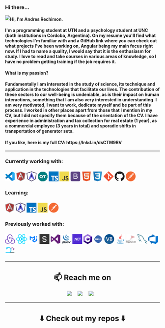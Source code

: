 
### Hi there...
<img align="left" src="https://orhun.dev/img/crow.png"> 
<h4>Hi, I'm Andres Rechimon.<h4/> I'm a programming student at UTN and a psychology student at UNC (both institutions in Córdoba, Argentina). On my resume you'll find what technologies I'm familiar with and a GitHub link where you can check out what projects I've been working on, Angular being my main focus right now. If I had to name a quality, I would say that it is the enthusiasm for study. I love to read and take courses in various areas of knowledge, so I have no problem getting training if the job requires it.
<br/>
<h4>What is my passion?<h4/>
Fundamentally I am interested in the study of science, its technique and application in the technologies that facilitate our lives. The contribution of these sectors to our well-being is undeniable, as is their impact on human interactions, something that I am also very interested in understanding. I am very motivated, I want to work, dedicate myself and be part of this process.
I worked in other places apart from those that I mention in my CV, but I did not specify them because of the orientation of the CV. I have experience in administration and tax collection for real estate (1 year), as a commercial employee (3 years in total) and sporadic shifts in transportation of generator sets.

<h4>If you like, here is my full CV: https://lnkd.in/dsCTM9RV<h4/>
<hr>
<h3>Currently working with:<h3/>
<a href="https://code.visualstudio.com/" title="Visual Studio Code"><img src="icons/vscode.png" /></a>
<a href="https://angular.io/" title="Angular"><img src="icons/angular.png" /></a>
<a href="https://iconscout.com/" title="Angular Material"><img src="icons/angular-material.png" /></a>  
<a href="#" title="QuickType"><img src="icons/qt.png" /></a> 
<a href="https://www.typescriptlang.org/" title="TypeScript"><img src="icons/typescript.png" /></a>
<a href="https://en.wikipedia.org/wiki/JavaScript" title="JavaScript"><img src="icons/javascript.png" /></a>
<a href="https://iconscout.com/" title="Bootstrap"><img src="icons/bootstrap.png" /></a> 
<a href="https://iconscout.com/" title="HTML5"><img src="icons/html5.png" /></a>  
<a href="https://iconscout.com/" title="CSS3"><img src="icons/css3.png" /></a>  
<a href="https://git-scm.com/" title="Git"><img src="icons/git.png" /></a>
<a href="https://github.com/" title="GitHub"><img src="icons/github.png" /></a>
<a href="https://iconscout.com/" title="Postman"><img src="icons/postman.png" /></a> 


<h3>Learning:<h3/>
<a href="https://angular.io/" title="Angular"><img src="icons/angular.png" /></a>
<a href="https://iconscout.com/" title="Angular Material"><img src="icons/angular-material.png" /></a>  
<a href="https://www.typescriptlang.org/" title="TypeScript"><img src="icons/typescript.png" /></a>
<a href="https://en.wikipedia.org/wiki/JavaScript" title="JavaScript"><img src="icons/javascript.png" /></a>
<a href="https://iconscout.com/" title="Postman"><img src="icons/postman.png" /></a> 
  
<h3>Previously worked with:<h3/>
<div>
<a href="https://iconscout.com/" title="React Redux"><img src="icons/redux.png" /></a>
<a href="https://reactjs.org/" title="React"><img src="icons/react.png" /></a>
<a href="https://iconscout.com/" title="Material-UI"><img src="icons/materialui.png" /></a>
<a href="https://iconscout.com/" title="Skeleton"><img src="icons/skeleton.png" /></a> 
<a href="https://iconscout.com/" title="Visual Studio"><img src="icons/visualstudio.png" /></a>  
<a href="https://iconscout.com/" title="JQuery"><img src="icons/jquery.png" /></a> 
<a href="https://dotnet.microsoft.com/" title=".NET"><img src="icons/dotnet.png" /></a>
<a href="http://csharp.net/" title="C#"><img src="icons/csharp.png" /></a>
<a href="https://iconscout.com/" title="ASP.NET"><img src="icons/asp.png" /></a> 
<a href="https://docs.microsoft.com/en-us/dotnet/visual-basic/" title="Visual Basic"><img src="icons/vbnet.png" /></a>
<a href="https://iconscout.com/" title="Java"><img src="icons/java.png" /></a>
<a href="https://iconscout.com/" title="SQL-Server"><img src="icons/sql-server.png" /></a> 
<a href="https://www.mysql.com/" title="MySQL"><img src="icons/mysql.png" /></a>
<a href="https://iconscout.com/" title="Azure DevOps"><img src="icons/azure.png" /></a> 
<a href="https://iconscout.com/" title="SRUM"><img src="icons/scrum.png" /></a> 
<div/>
<hr>
<h2  align="center">📫 Reach me on</h2>
<p align="center">
  <a target="_blank"href="https://www.linkedin.com/in/andr%C3%A9s-rechimon-aa8a40200/"><img src="https://img.shields.io/badge/linkedin-%230077B5.svg?&style=for-the-badge&logo=linkedin&logoColor=white" /></a>&nbsp;&nbsp;&nbsp;&nbsp;
  <a href="mailto:andres.r1995@hotmail.com?subject=Hello%20Andrés,%20From%20Github"><img src="https://img.shields.io/badge/Microsoft_Outlook-0078D4?style=for-the-badge&logo=microsoft-outlook&logoColor=white" /></a>&nbsp;&nbsp;&nbsp;&nbsp;
  <a target="_blank"href="https://api.whatsapp.com/send?phone=+54 3513760415"><img src="https://img.shields.io/badge/WhatsApp-25D366?style=for-the-badge&logo=whatsapp&logoColor=white" /></a>&nbsp;&nbsp;&nbsp;&nbsp;
</p>
<hr>

<h2  align="center">⬇️ Check out my repos ⬇️ </h2>
